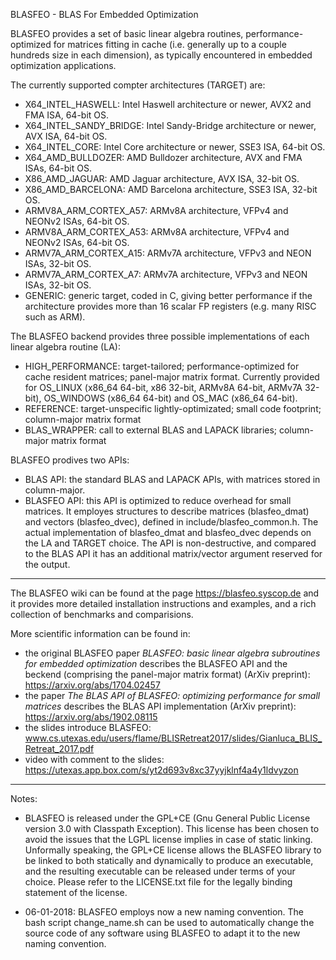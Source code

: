 BLASFEO - BLAS For Embedded Optimization

BLASFEO provides a set of basic linear algebra routines, performance-optimized for matrices fitting in cache (i.e. generally up to a couple hundreds size in each dimension), as typically encountered in embedded optimization applications.

The currently supported compter architectures (TARGET) are:
- X64_INTEL_HASWELL: Intel Haswell architecture or newer, AVX2 and FMA ISA, 64-bit OS.
- X64_INTEL_SANDY_BRIDGE: Intel Sandy-Bridge architecture or newer, AVX ISA, 64-bit OS.
- X64_INTEL_CORE: Intel Core architecture or newer, SSE3 ISA, 64-bit OS.
- X64_AMD_BULLDOZER: AMD Bulldozer architecture, AVX and FMA ISAs, 64-bit OS.
- X86_AMD_JAGUAR: AMD Jaguar architecture, AVX ISA, 32-bit OS.
- X86_AMD_BARCELONA: AMD Barcelona architecture, SSE3 ISA, 32-bit OS.
- ARMV8A_ARM_CORTEX_A57: ARMv8A architecture, VFPv4 and NEONv2 ISAs, 64-bit OS.
- ARMV8A_ARM_CORTEX_A53: ARMv8A architecture, VFPv4 and NEONv2 ISAs, 64-bit OS.
- ARMV7A_ARM_CORTEX_A15: ARMv7A architecture, VFPv3 and NEON ISAs, 32-bit OS.
- ARMV7A_ARM_CORTEX_A7: ARMv7A architecture, VFPv3 and NEON ISAs, 32-bit OS.
- GENERIC: generic target, coded in C, giving better performance if the architecture provides more than 16 scalar FP registers (e.g. many RISC such as ARM).

The BLASFEO backend provides three possible implementations of each linear algebra routine (LA):
- HIGH_PERFORMANCE: target-tailored; performance-optimized for cache resident matrices; panel-major matrix format.
Currently provided for OS_LINUX (x86_64 64-bit, x86 32-bit, ARMv8A 64-bit, ARMv7A 32-bit), OS_WINDOWS (x86_64 64-bit) and OS_MAC (x86_64 64-bit).
- REFERENCE: target-unspecific lightly-optimizated; small code footprint; column-major matrix format
- BLAS_WRAPPER: call to external BLAS and LAPACK libraries; column-major matrix format

BLASFEO prodives two APIs:
- BLAS API: the standard BLAS and LAPACK APIs, with matrices stored in column-major.
- BLASFEO API: this API is optimized to reduce overhead for small matrices.
It employes structures to describe matrices (blasfeo_dmat) and vectors (blasfeo_dvec), defined in include/blasfeo_common.h.
The actual implementation of blasfeo_dmat and blasfeo_dvec depends on the LA and TARGET choice.
The API is non-destructive, and compared to the BLAS API it has an additional matrix/vector argument reserved for the output.

--------------------------------------------------

The BLASFEO wiki can be found at the page
https://blasfeo.syscop.de
and it provides more detailed installation instructions and examples, and a rich collection of benchmarks and comparisions.

More scientific information can be found in:
- the original BLASFEO paper *BLASFEO: basic linear algebra subroutines for embedded optimization* describes the BLASFEO API and the beckend (comprising the panel-major matrix format) (ArXiv preprint):
https://arxiv.org/abs/1704.02457
- the paper *The BLAS API of BLASFEO: optimizing performance for small matrices* describes the BLAS API implementation (ArXiv preprint):
https://arxiv.org/abs/1902.08115
- the slides introduce BLASFEO:
www.cs.utexas.edu/users/flame/BLISRetreat2017/slides/Gianluca_BLIS_Retreat_2017.pdf
- video with comment to the slides:
https://utexas.app.box.com/s/yt2d693v8xc37yyjklnf4a4y1ldvyzon

--------------------------------------------------

Notes:

- BLASFEO is released under the GPL+CE (Gnu General Public License version 3.0 with Classpath Exception).
This license has been chosen to avoid the issues that the LGPL license implies in case of static linking.
Unformally speaking, the GPL+CE license allows the BLASFEO library to be linked to both statically and dynamically to produce an executable, and the resulting executable can be released under terms of your choice.
Please refer to the LICENSE.txt file for the legally binding statement of the license.

- 06-01-2018: BLASFEO employs now a new naming convention.
The bash script change_name.sh can be used to automatically change the source code of any software using BLASFEO to adapt it to the new naming convention.
